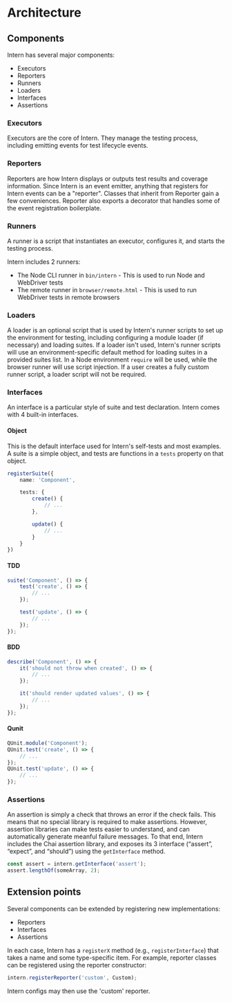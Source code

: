 # Architecture

## Components

Intern has several major components:

* Executors
* Reporters
* Runners
* Loaders
* Interfaces
* Assertions

### Executors

Executors are the core of Intern. They manage the testing process, including emitting events for test lifecycle
events.

### Reporters

Reporters are how Intern displays or outputs test results and coverage information. Since Intern is an event emitter,
anything that registers for Intern events can be a "reporter". Classes that inherit from Reporter gain a few
conveniences. Reporter also exports a decorator that handles some of the event registration boilerplate.

### Runners

A runner is a script that instantiates an executor, configures it, and starts the testing process.

Intern includes 2 runners:

* The Node CLI runner in `bin/intern` - This is used to run Node and WebDriver tests
* The remote runner in `browser/remote.html` - This is used to run WebDriver tests in remote browsers

### Loaders

A loader is an optional script that is used by Intern's runner scripts to set up the environment for testing,
including configuring a module loader (if necessary) and loading suites. If a loader isn't used, Intern's runner scripts
will use an environment-specific default method for loading suites in a provided suites list. In a Node environment
`require` will be used, while the browser runner will use script injection. If a user creates a fully custom runner
script, a loader script will not be required.

### Interfaces

An interface is a particular style of suite and test declaration. Intern comes with 4 built-in interfaces.

#### Object

This is the default interface used for Intern's self-tests and most examples. A suite is a simple object, and tests are
functions in a `tests` property on that object.

```ts
registerSuite({
    name: 'Component',

    tests: {
        create() {
            // ...
        },

        update() {
            // ...
        }
    }
})
```

#### TDD

```ts
suite('Component', () => {
    test('create', () => {
        // ...
    });

    test('update', () => {
        // ...
    });
});
```

#### BDD

```ts
describe('Component', () => {
    it('should not throw when created', () => {
        // ...
    });

    it('should render updated values', () => {
        // ...
    });
});
```

#### Qunit

```ts
QUnit.module('Component');
QUnit.test('create', () => {
    // ...
});
QUnit.test('update', () => {
    // ...
});
```

### Assertions

An assertion is simply a check that throws an error if the check fails. This means that no special library is required
to make assertions. However, assertion libraries can make tests easier to understand, and can automatically generate
meanful failure messages. To that end, Intern includes the Chai assertion library, and exposes its 3 interface (“assert”,
“expect”, and “should”) using the `getInterface` method.

```ts
const assert = intern.getInterface('assert');
assert.lengthOf(someArray, 2);
```

## Extension points

Several components can be extended by registering new implementations:

* Reporters
* Interfaces
* Assertions

In each case, Intern has a `registerX` method (e.g., `registerInterface`) that takes a name and some type-specific
item. For example, reporter classes can be registered using the reporter constructor:

```ts
intern.registerReporter('custom', Custom);
```

Intern configs may then use the 'custom' reporter.
